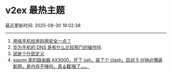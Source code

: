 # v2ex 最热主题

最近更新时间: 2025-08-30 18:02:38

--- 
1. [用啥手机给爸妈用安全一点？](https://www.v2ex.com/t/1155914) 
2. [华为手机的 DNS 是有什么比较邪门的操作吗](https://www.v2ex.com/t/1155905) 
3. [润是个什麽定义](https://www.v2ex.com/t/1155909) 
4. [xiaomi 家的路由器 AX3000，开了 ssh，装了个 clash，启动 5 分钟必懵逼断网，是内存不够吗，真🪝8️⃣服了。。。](https://www.v2ex.com/t/1155918) 
